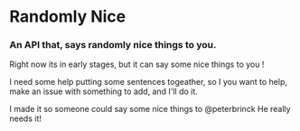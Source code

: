 # Randomly Nice
### An API that, says randomly nice things to you.

Right now its in early stages, but it can say some nice things to you ! 

I need some help putting some sentences togeather, so I you want to help, make an issue with something to add, and I'll do it.

I made it so someone could say some nice things to @peterbrinck
He really needs it!
